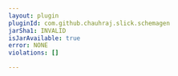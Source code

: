 ```yaml
---
layout: plugin
pluginId: com.github.chauhraj.slick.schemagen
jarSha1: INVALID
isJarAvailable: true
error: NONE
violations: []

---
```

